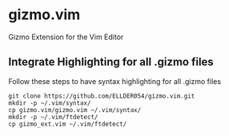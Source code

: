 # gizmo.vim
Gizmo Extension for the Vim Editor

## Integrate Highlighting for all .gizmo files
Follow these steps to have syntax highlighting for all .gizmo files
```
git clone https://github.com/ELLDER054/gizmo.vim.git
mkdir -p ~/.vim/syntax/
cp gizmo.vim/gizmo.vim ~/.vim/syntax/
mkdir -p ~/.vim/ftdetect/
cp gizmo_ext.vim ~/.vim/ftdetect/
```
